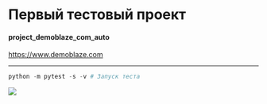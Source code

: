 # Первый тестовый проект
#### project_demoblaze_com_auto
https://www.demoblaze.com
____

```python
python -m pytest -s -v # Запуск теста
```










![](https://img.shields.io/github/followers/zas-post?color=green&logoColor=grey&style=flat-square)
